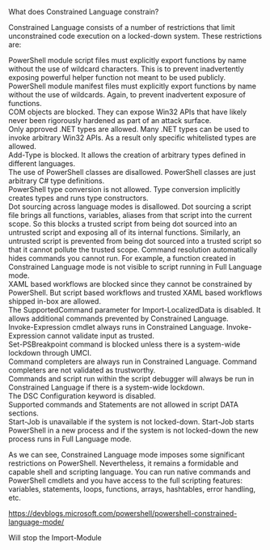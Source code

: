 What does Constrained Language constrain?

Constrained Language consists of a number of restrictions that limit unconstrained code execution on a locked-down system. These restrictions are:

PowerShell module script files must explicitly export functions by name without the use of wildcard characters. This is to prevent inadvertently exposing powerful helper function not meant to be used publicly.  
    PowerShell module manifest files must explicitly export functions by name without the use of wildcards. Again, to prevent inadvertent exposure of functions.  
    COM objects are blocked. They can expose Win32 APIs that have likely never been rigorously hardened as part of an attack surface.  
    Only approved .NET types are allowed. Many .NET types can be used to invoke arbitrary Win32 APIs. As a result only specific whitelisted types are allowed.  
    Add-Type is blocked. It allows the creation of arbitrary types defined in different languages.  
    The use of PowerShell classes are disallowed. PowerShell classes are just arbitrary C# type definitions.  
    PowerShell type conversion is not allowed. Type conversion implicitly creates types and runs type constructors.  
    Dot sourcing across language modes is disallowed. Dot sourcing a script file brings all functions, variables, aliases from that script into the current scope. So this blocks a trusted script from being dot sourced into an untrusted script and exposing all of its internal functions. Similarly, an untrusted script is prevented from being dot sourced into a trusted script so that it cannot pollute the trusted scope.
    Command resolution automatically hides commands you cannot run. For example, a function created in Constrained Language mode is not visible to script running in Full Language mode.  
    XAML based workflows are blocked since they cannot be constrained by PowerShell. But script based workflows and trusted XAML based workflows shipped in-box are allowed.  
    The SupportedCommand parameter for Import-LocalizedData is disabled. It allows additional commands prevented by Constrained Language.  
    Invoke-Expression cmdlet always runs in Constrained Language. Invoke-Expression cannot validate input as trusted.  
    Set-PSBreakpoint command is blocked unless there is a system-wide lockdown through UMCI.  
    Command completers are always run in Constrained Language. Command completers are not validated as trustworthy.  
    Commands and script run within the script debugger will always be run in Constrained Language if there is a system-wide lockdown.  
    The DSC Configuration keyword is disabled.  
    Supported commands and Statements are not allowed in script DATA sections.  
    Start-Job is unavailable if the system is not locked-down. Start-Job starts PowerShell in a new process and if the system is not locked-down the new process runs in Full Language mode.  

As we can see, Constrained Language mode imposes some significant restrictions on PowerShell. Nevertheless, it remains a formidable and capable shell and scripting language. You can run native commands and PowerShell cmdlets and you have access to the full scripting features: variables, statements, loops, functions, arrays, hashtables, error handling, etc.  
  
  https://devblogs.microsoft.com/powershell/powershell-constrained-language-mode/  

  Will stop the Import-Module
